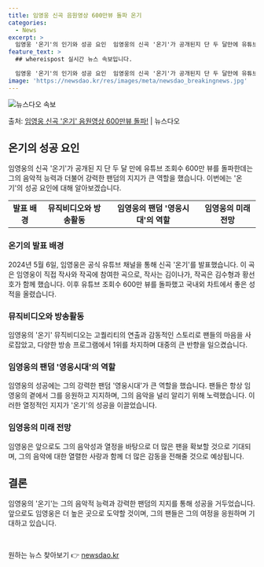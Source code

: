 ```yaml
---
title: 임영웅 신곡 음원영상 600만뷰 돌파 온기
categories:
  - News
excerpt: >
  임영웅 '온기'의 인기와 성공 요인  임영웅의 신곡 '온기'가 공개된지 단 두 달만에 유튜브 조회수 600만…
feature_text: >
  ## whereispost 실시간 뉴스 속보입니다.

  임영웅 '온기'의 인기와 성공 요인  임영웅의 신곡 '온기'가 공개된지 단 두 달만에 유튜브 조회수 600만…
image: 'https://newsdao.kr/res/images/meta/newsdao_breakingnews.jpg'
---
```


![뉴스다오 속보](https://newsdao.kr/res/images/meta/newsdao_breakingnews.jpg)

<p>출처: <a href="https://newsdao.kr/4613" rel="dofollow">임영웅 신곡 '온기' 음원영상 600만뷰 돌파!</a> | 뉴스다오</p>

<h2 data-ke-size="size26">온기의 성공 요인</h2>
<p data-ke-size="size16">임영웅의 신곡 '온기'가 공개된 지 단 두 달 만에 유튜브 조회수 600만 뷰를 돌파한데는 그의 음악적 능력과 더불어 강력한 팬덤의 지지가 큰 역할을 했습니다. 이번에는 '온기'의 성공 요인에 대해 알아보겠습니다.</p>

<table>
  <tr>
    <td style="text-align: center; height: 17px;"><b>발표 배경</b></td>
    <td style="text-align: center; height: 17px;"><b>뮤직비디오와 방송활동</b></td>
    <td style="text-align: center; height: 17px;"><b>임영웅의 팬덤 '영웅시대'의 역할</b></td>
    <td style="text-align: center; height: 17px;"><b>임영웅의 미래 전망</b></td>
  </tr>
</table>

<h3>온기의 발표 배경</h3>
<p data-ke-size="size16">2024년 5월 6일, 임영웅은 공식 유튜브 채널을 통해 신곡 '온기'를 발표했습니다. 이 곡은 임영웅이 직접 작사와 작곡에 참여한 곡으로, 작사는 김이나가, 작곡은 김수형과 황선호가 함께 했습니다. 이후 유튜브 조회수 600만 뷰를 돌파했고 국내외 차트에서 좋은 성적을 올렸습니다.</p>
<h3>뮤직비디오와 방송활동</h3>
<p data-ke-size="size16">임영웅의 '온기' 뮤직비디오는 고퀄리티의 연출과 감동적인 스토리로 팬들의 마음을 사로잡았고, 다양한 방송 프로그램에서 1위를 차지하며 대중의 큰 반향을 일으켰습니다.</p>
<h3>임영웅의 팬덤 '영웅시대'의 역할</h3>
<p data-ke-size="size16">임영웅의 성공에는 그의 강력한 팬덤 '영웅시대'가 큰 역할을 했습니다. 팬들은 항상 임영웅의 곁에서 그를 응원하고 지지하며, 그의 음악을 널리 알리기 위해 노력했습니다. 이러한 열정적인 지지가 '온기'의 성공을 이끌었습니다.</p>
<h3>임영웅의 미래 전망</h3>
<p data-ke-size="size16">임영웅은 앞으로도 그의 음악성과 열정을 바탕으로 더 많은 팬을 확보할 것으로 기대되며, 그의 음악에 대한 열렬한 사랑과 함께 더 많은 감동을 전해줄 것으로 예상됩니다.</p>

<h2 data-ke-size="size26">결론</h2>
<p data-ke-size="size16">임영웅의 '온기'는 그의 음악적 능력과 강력한 팬덤의 지지를 통해 성공을 거두었습니다. 앞으로도 임영웅은 더 높은 곳으로 도약할 것이며, 그의 팬들은 그의 여정을 응원하며 기대하고 있습니다.</p>

<p data-ke-size="size16">&nbsp;</p> 

원하는 뉴스 찾아보기 👉 <a href="https://newsdao.kr" rel="dofollow">newsdao.kr</a>


